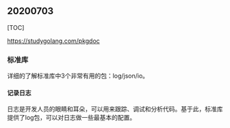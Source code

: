 ## 20200703

[TOC]

https://studygolang.com/pkgdoc

### 标准库

详细的了解标准库中3个非常有用的包：log/json/io。

#### 记录日志

日志是开发人员的眼睛和耳朵，可以用来跟踪、调试和分析代码。基于此，标准库提供了log包，可以对日志做一些最基本的配置。



